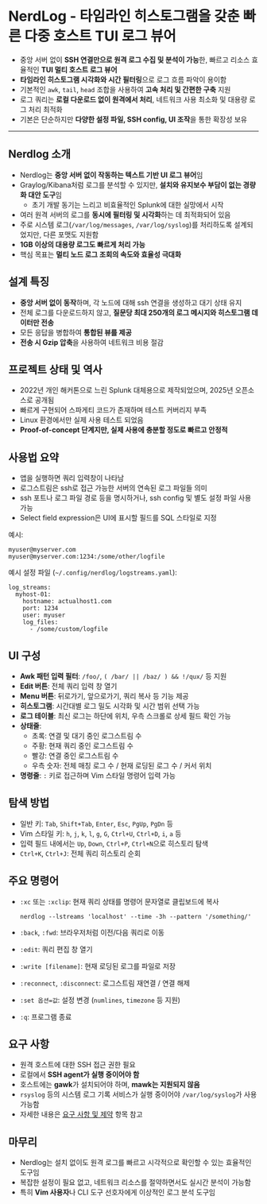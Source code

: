 # NerdLog - 타임라인 히스토그램을 갖춘 빠른 ​​다중 호스트 TUI 로그 뷰어


* 중앙 서버 없이 **SSH 연결만으로 원격 로그 수집 및 분석이 가능**한, 빠르고 리소스 효율적인 **TUI 멀티 호스트 로그 뷰어**
* **타임라인 히스토그램 시각화와 시간 필터링**으로 로그 흐름 파악이 용이함
* 기본적인 `awk`, `tail`, `head` 조합을 사용하여 **고속 처리 및 간편한 구축** 지원
* 로그 쿼리는 **로컬 다운로드 없이 원격에서 처리**, 네트워크 사용 최소화 및 대용량 로그 처리 최적화
* 기본은 단순하지만 **다양한 설정 파일, SSH config, UI 조작**을 통한 확장성 보유

---

Nerdlog 소개
----------

* Nerdlog는 **중앙 서버 없이 작동하는 텍스트 기반 UI 로그 뷰어**임
* Graylog/Kibana처럼 로그를 분석할 수 있지만, **설치와 유지보수 부담이 없는 경량화 대안 도구**임
  + 초기 개발 동기는 느리고 비효율적인 Splunk에 대한 실망에서 시작
* 여러 원격 서버의 로그를 **동시에 필터링 및 시각화**하는 데 최적화되어 있음
* 주로 시스템 로그(`/var/log/messages`, `/var/log/syslog`)를 처리하도록 설계되었지만, 다른 포맷도 지원함
* **1GB 이상의 대용량 로그도 빠르게 처리 가능**
* 핵심 목표는 **멀티 노드 로그 조회의 속도와 효율성 극대화**

설계 특징
-----

* **중앙 서버 없이 동작**하며, 각 노드에 대해 ssh 연결을 생성하고 대기 상태 유지
* 전체 로그를 다운로드하지 않고, **질문당 최대 250개의 로그 메시지와 히스토그램 데이터만 전송**
* 모든 응답을 병합하여 **통합된 뷰를 제공**
* **전송 시 Gzip 압축**을 사용하여 네트워크 비용 절감

프로젝트 상태 및 역사
------------

* 2022년 개인 해커톤으로 느린 Splunk 대체용으로 제작되었으며, 2025년 오픈소스로 공개됨
* 빠르게 구현되어 스파게티 코드가 존재하며 테스트 커버리지 부족
* Linux 환경에서만 실제 사용 테스트 되었음
* **Proof-of-concept 단계지만, 실제 사용에 충분할 정도로 빠르고 안정적**

사용법 요약
------

* 앱을 실행하면 쿼리 입력창이 나타남
* 로그스트림은 ssh로 접근 가능한 서버의 연속된 로그 파일들 의미
* ssh 포트나 로그 파일 경로 등을 명시하거나, ssh config 및 별도 설정 파일 사용 가능
* Select field expression은 UI에 표시할 필드를 SQL 스타일로 지정

예시:

```
myuser@myserver.com  
myuser@myserver.com:1234:/some/other/logfile  

```

예시 설정 파일 (`~/.config/nerdlog/logstreams.yaml`):

```
log_streams:  
  myhost-01:  
    hostname: actualhost1.com  
    port: 1234  
    user: myuser  
    log_files:  
      - /some/custom/logfile  

```

UI 구성
-----

* **Awk 패턴 입력 필터**: `/foo/`, `( /bar/ || /baz/ ) && !/qux/` 등 지원
* **Edit 버튼**: 전체 쿼리 입력 창 열기
* **Menu 버튼**: 뒤로가기, 앞으로가기, 쿼리 복사 등 기능 제공
* **히스토그램**: 시간대별 로그 밀도 시각화 및 시간 범위 선택 가능
* **로그 테이블**: 최신 로그는 하단에 위치, 우측 스크롤로 상세 필드 확인 가능
* **상태줄**:
  + 초록: 연결 및 대기 중인 로그스트림 수
  + 주황: 현재 쿼리 중인 로그스트림 수
  + 빨강: 연결 중인 로그스트림 수
  + 우측 숫자: 전체 매칭 로그 수 / 현재 로딩된 로그 수 / 커서 위치
* **명령줄**: `:` 키로 접근하며 Vim 스타일 명령어 입력 가능

탐색 방법
-----

* 일반 키: `Tab`, `Shift+Tab`, `Enter`, `Esc`, `PgUp`, `PgDn` 등
* Vim 스타일 키: `h`, `j`, `k`, `l`, `g`, `G`, `Ctrl+U`, `Ctrl+D`, `i`, `a` 등
* 입력 필드 내에서는 `Up`, `Down`, `Ctrl+P`, `Ctrl+N`으로 히스토리 탐색
* `Ctrl+K`, `Ctrl+J`: 전체 쿼리 히스토리 순회

주요 명령어
------

* `:xc` 또는 `:xclip`: 현재 쿼리 상태를 명령어 문자열로 클립보드에 복사

  ```
  nerdlog --lstreams 'localhost' --time -3h --pattern '/something/'  

  ```
* `:back`, `:fwd`: 브라우저처럼 이전/다음 쿼리로 이동
* `:edit`: 쿼리 편집 창 열기
* `:write [filename]`: 현재 로딩된 로그를 파일로 저장
* `:reconnect`, `:disconnect`: 로그스트림 재연결 / 연결 해제
* `:set 옵션=값`: 설정 변경 (`numlines`, `timezone` 등 지원)
* `:q`: 프로그램 종료

요구 사항
-----

* 원격 호스트에 대한 SSH 접근 권한 필요
* 로컬에서 **SSH agent가 실행 중이어야 함**
* 호스트에는 **gawk**가 설치되어야 하며, **mawk는 지원되지 않음**
* `rsyslog` 등의 시스템 로그 기록 서비스가 실행 중이어야 `/var/log/syslog`가 사용 가능함
* 자세한 내용은 [요구 사항 및 제약](https://dmitryfrank.com/projects/nerdlog/article#requirements) 항목 참고

마무리
---

* Nerdlog는 설치 없이도 원격 로그를 빠르고 시각적으로 확인할 수 있는 효율적인 도구임
* 복잡한 설정이 필요 없고, 네트워크 리소스를 절약하면서도 실시간 분석이 가능함
* 특히 **Vim 사용자**나 CLI 도구 선호자에게 이상적인 로그 분석 도구임
